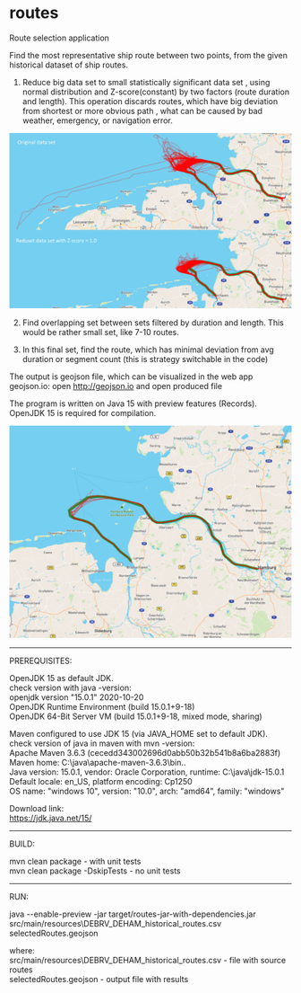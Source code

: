 # routes
Route selection application

Find the most representative ship route between two points, from the given historical dataset of ship routes.

1. Reduce big data set to small statistically significant data set , using normal distribution and Z-score(constant) by two factors (route duration and length). 
This operation discards routes, which have big deviation from shortest or more obvious path , what can be caused by bad weather, emergency, or navigation error.

![Alt text](original_vs_reduced.png?raw=true "Reduced route set")

2. Find overlapping set between sets filtered by duration and length. This would be rather small set, like 7-10 routes.

3. In this final set, find the route, which has minimal deviation from avg  duration or segment count (this is strategy switchable in the code)

The output is geojson file, which can be visualized in the web app geojson.io: open http://geojson.io and open produced file

The program is written on Java 15 with preview features (Records). 
OpenJDK 15 is required for compilation.

![Alt text](selectedRoutes.PNG?raw=true "Selected route")


______________________________________________________________________________________
PREREQUISITES:

OpenJDK 15 as default JDK.<br>
check version with java -version:<br>
openjdk version "15.0.1" 2020-10-20<br>
OpenJDK Runtime Environment (build 15.0.1+9-18)<br>
OpenJDK 64-Bit Server VM (build 15.0.1+9-18, mixed mode, sharing)<br>

Maven configured to use JDK 15 (via JAVA_HOME set to default JDK).<br>
check version of java in maven with mvn -version:<br>
Apache Maven 3.6.3 (cecedd343002696d0abb50b32b541b8a6ba2883f)<br>
Maven home: C:\java\apache-maven-3.6.3\bin\..<br>
Java version: 15.0.1, vendor: Oracle Corporation, runtime: C:\java\jdk-15.0.1<br>
Default locale: en_US, platform encoding: Cp1250<br>
OS name: "windows 10", version: "10.0", arch: "amd64", family: "windows"<br>

Download link:<br>
https://jdk.java.net/15/
______________________________________________________________________________________

BUILD:

mvn clean package - with unit tests<br>
mvn clean package -DskipTests - no unit tests<br>
______________________________________________________________________________________

RUN:

java --enable-preview -jar target/routes-jar-with-dependencies.jar src/main/resources\DEBRV_DEHAM_historical_routes.csv selectedRoutes.geojson<br>

where:<br>
src/main/resources\DEBRV_DEHAM_historical_routes.csv - file with source routes<br>
selectedRoutes.geojson - output file with results<br>